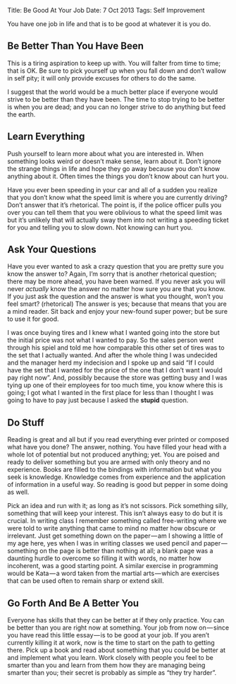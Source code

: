 Title: Be Good At Your Job
Date: 7 Oct 2013
Tags: Self Improvement

You have one job in life and that is to be good at whatever it is you do.

## <a name="Be-Better">Be Better Than You Have Been</a>

This is a tiring aspiration to keep up with. You will falter from time to time; that is OK. Be sure to pick yourself up when you fall down and don’t wallow in self pity; it will only provide excuses for others to do the same.

I suggest that the world would be a much better place if everyone would strive to be better than they have been. The time to stop trying to be better is when you are dead; and you can no longer strive to do anything but feed the earth.

## <a name="Learn-Everything">Learn Everything</a>

Push yourself to learn more about what you are interested in. When something looks weird or doesn’t make sense, learn about it. Don’t ignore the strange things in life and hope they go away because you don’t know anything about it. Often times the things you don’t know about can hurt you.

Have you ever been speeding in your car and all of a sudden you realize that you don’t know what the speed limit is where you are currently driving? Don’t answer that it’s rhetorical. The point is, if the police officer pulls you over you can tell them that you were oblivious to what the speed limit was but it’s unlikely that will actually sway them into not writing a speeding ticket for you and telling you to slow down. Not knowing can hurt you.

## <a name="Ask-Questions">Ask Your Questions</a>

Have you ever wanted to ask a crazy question that you are pretty sure you know the answer to? Again, I’m sorry that is another rhetorical question; there may be more ahead, you have been warned. If you never ask you will never *actually* know the answer no matter how sure you are that you know. If you just ask the question and the answer is what you thought, won’t you feel smart? (rhetorical) The answer is yes; because that means that you are a mind reader. Sit back and enjoy your new-found super power; but be sure to use it for good.

I was once buying tires and I knew what I wanted going into the store but the initial price was not what I wanted to pay. So the sales person went through his spiel and told me how comparable this other set of tires was to the set that I actually wanted. And after the whole thing I was undecided and the manager herd my indecision and I spoke up and said “If I could have the set that I wanted for the price of the one that I don’t want I would pay right now”. And, possibly because the store was getting busy and I was tying up one of their employees for too much time, you know where this is going; I got what I wanted in the first place for less than I thought I was going to have to pay just because I asked the **stupid** question.

## <a name="Do-Stuff">Do Stuff</a>

Reading is great and all but if you read everything ever printed or composed what have you done? The answer, nothing. You have filled your head with a whole lot of potential but not produced anything; yet. You are poised and ready to deliver something but you are armed with only theory and no experience. Books are filled to the bindings with information but what you seek is knowledge. Knowledge comes from experience and the application of information in a useful way. So reading is good but pepper in some doing as well.

Pick an idea and run with it; as long as it’s not scissors. Pick something silly, something that will keep your interest. This isn’t always easy to do but it is crucial. In writing class I remember something called free-writing where we were told to write anything that came to mind no matter how obscure or irrelevant. Just get something down on the paper — am I showing a little of my age here, yes when I was in writing classes we used pencil and paper — something on the page is better than nothing at all; a blank page was a daunting hurdle to overcome so filling it with words, no matter how incoherent, was a good starting point. A similar exercise in programming would be Kata — a word taken from the martial arts — which are exercises that can be used often to remain sharp or extend skill.

## <a name="Go-Forth">Go Forth And Be A Better You</a>

Everyone has skills that they can be better at if they only practice. You can be better than you are right now at something. Your job from now on — since you have read this little essay — is to be good at your job. If you aren’t currently killing it at work, now is the time to start on the path to getting there. Pick up a book and read about something that you could be better at and implement what you learn. Work closely with people you feel to be smarter than you and learn from them how they are managing being smarter than you; their secret is probably as simple as “they try harder”.